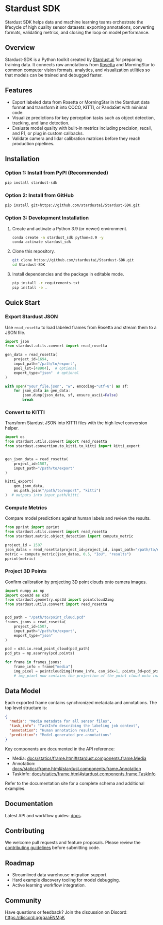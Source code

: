 # Stardust SDK

Stardust SDK helps data and machine learning teams orchestrate the lifecycle of high quality sensor datasets: exporting
annotations, converting formats, validating metrics, and closing the loop on model performance.

## Overview

Stardust-SDK is a Python toolkit created by [Stardust.ai](https://stardust.ai/en-US/) for preparing training data. It
connects raw annotations from [Rosetta](https://rosettalab.top/ "Stardust Official Website") and MorningStar to
common computer vision formats, analytics, and visualization utilities so that models can be trained and debugged
faster.

## Features

- Export labeled data from Rosetta or MorningStar in the Stardust data format and transform it into COCO, KITTI, or
  PandaSet with minimal code.
- Visualize predictions for key perception tasks such as object detection, tracking, and lane detection.
- Evaluate model quality with built-in metrics including precision, recall, and F1, or plug in custom callbacks.
- Validate camera and lidar calibration matrices before they reach production pipelines.

## Installation

### Option 1: Install from PyPI (Recommended)

```bash
pip install stardust-sdk
```

### Option 2: Install from GitHub

```bash
pip install git+https://github.com/stardustai/Stardust-SDK.git
```

### Option 3: Development Installation

1. Create and activate a Python 3.9 (or newer) environment.

    ```bash
    conda create -n stardust_sdk python=3.9 -y
    conda activate stardust_sdk
    ```

2. Clone this repository.

    ```bash
    git clone https://github.com/stardustai/Stardust-SDK.git
    cd Stardust-SDK
    ```

3. Install dependencies and the package in editable mode.

    ```bash
    pip install -r requirements.txt
    pip install -e .
    ```

## Quick Start

### Export Stardust JSON

Use `read_rosetta` to load labeled frames from Rosetta and stream them to a JSON file.

```python
import json
from stardust.utils.convert import read_rosetta

gen_data = read_rosetta(
    project_id=1694,
    input_path="/path/to/export",
    pool_lst=[48904],  # optional
    export_type="json"  # optional
)

with open("your_file.json", "w", encoding="utf-8") as sf:
    for json_data in gen_data:
        json.dump(json_data, sf, ensure_ascii=False)
        break
```

### Convert to KITTI

Transform Stardust JSON into KITTI files with the high level conversion helper.

```python
import os
from stardust.utils.convert import read_rosetta
from stardust.convertion.to_kitti.to_kitti import kitti_export


gen_json_data = read_rosetta(
    project_id=1507,
    input_path="/path/to/export"
)

kitti_export(
    gen_json_data,
    os.path.join("/path/to/export", "kitti")
)  # outputs into input_path/kitti
```

### Compute Metrics

Compare model predictions against human labels and review the results.

```python
from pprint import pprint
from stardust.utils.convert import read_rosetta
from stardust.metric.object_detection import compute_metric

project_id = 1507
json_datas = read_rosetta(project_id=project_id, input_path="/path/to/export")
metric = compute_metric(json_datas, 0.5, "IoU", "results")
pprint(metric)
```

### Project 3D Points

Confirm calibration by projecting 3D point clouds onto camera images.

```python
import numpy as np
import open3d as o3d
from stardust.geometry.ops3d import pointcloud2img
from stardust.utils.convert import read_rosetta


pcd_path = "/path/to/point_cloud.pcd"
frames_jsons = read_rosetta(
    project_id=1507,
    input_path="/path/to/export",
    export_type="json"
)

pcd = o3d.io.read_point_cloud(pcd_path)
pcd_pts = np.asarray(pcd.points)

for frame in frames_jsons:
    frame_info = frame["media"]
    img_pixel = pointcloud2img(frame_info, cam_idx=1, points_3d=pcd_pts)
    # img_pixel now contains the projection of the point cloud onto image 1
```

## Data Model

Each exported frame contains synchronized metadata and annotations. The top level structure is:

```json
{
  "media": "Media metadata for all sensor files",
  "task_info": "TaskInfo describing the labeling job context",
  "annotation": "Human annotation results",
  "prediction": "Model-generated pre-annotations"
}
```

Key components are documented in the API reference:

- Media: [docs/statics/frame.html#stardust.components.frame.Media](http://120.26.78.19:9001/frame.html#stardust.components.frame.Media)
- Annotation: [docs/statics/frame.html#stardust.components.frame.Annotation](http://120.26.78.19:9001/frame.html#stardust.components.frame.Annotation)
- TaskInfo: [docs/statics/frame.html#stardust.components.frame.TaskInfo](http://120.26.78.19:9001/frame.html#stardust.components.frame.TaskInfo)

Refer to the documentation site for a complete schema and additional examples.

## Documentation

Latest API and workflow guides: [docs](http://120.26.78.19:9001/index.html).

## Contributing

We welcome pull requests and feature proposals. Please review the
[contributing guidelines](https://www.google.com/) before submitting code.

## Roadmap

- Streamlined data warehouse migration support.
- Hard example discovery tooling for model debugging.
- Active learning workflow integration.

## Community

Have questions or feedback? Join the discussion on Discord: https://discord.gg/gaaENMpK
